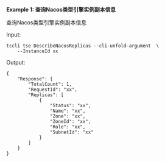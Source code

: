 **Example 1: 查询Nacos类型引擎实例副本信息**

查询Nacos类型引擎实例副本信息

Input: 

```
tccli tse DescribeNacosReplicas --cli-unfold-argument  \
    --InstanceId xx
```

Output: 
```
{
    "Response": {
        "TotalCount": 1,
        "RequestId": "xx",
        "Replicas": [
            {
                "Status": "xx",
                "Name": "xx",
                "Zone": "xx",
                "ZoneId": "xx",
                "Role": "xx",
                "SubnetId": "xx"
            }
        ]
    }
}
```

